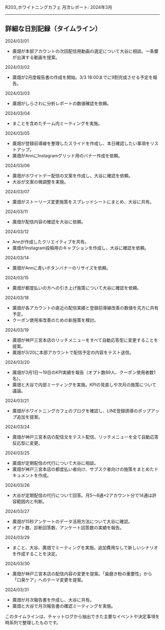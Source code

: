 R203_ホワイトニングカフェ 月次レポート: 2024年3月

---

## 詳細な日別記録（タイムライン）

2024/03/01

- 廣畑が本部アカウントの次回配信用動画の選定について大谷に相談。一条響が出演する動画を提案。

2024/03/02

- 廣畑が2月度報告書の作成を開始。3/3 18:00までに9割完成させる予定を報告。

2024/03/03

- 廣畑がしらさわに分析レポートの数値確認を依頼。

2024/03/04

- まことを含めたチーム内ミーティングを実施。

2024/03/05

- 廣畑が登録前導線を整理したスライドを作成し、本日確認したい事項をリストアップ。
- 廣畑がAnnにInstagramグリッド用のバナー作成を依頼。

2024/03/06

- 廣畑がホワイトデー配信の文案を作成し、大谷に確認を依頼。
- 大谷が文案の微調整を実施。

2024/03/07

- 廣畑がストーリーズ変更施策をスプレッドシートにまとめ、大谷に共有。

2024/03/11

- 廣畑が配信内容の確認を大谷に依頼。

2024/03/12

- Annが作成したクリエイティブを共有。
- 廣畑がInstagram投稿用のキャプションを作成し、大谷に確認を依頼。

2024/03/14

- 廣畑がAnnに青いボタンバナーのリサイズを依頼。

2024/03/15

- 廣畑が都度払いの方への引き上げ施策について大谷に確認を依頼。

2024/03/18

- 廣畑が各アカウントの直近の配信実績と登録前導線改善の数値を先方に共有予定。
- クーポン使用率改善のための新施策を検討。

2024/03/19

- 廣畑が神戸三宮本店のリッチメニューをすべて自動応答型に変更することを提案。
- 廣畑が3/20に本部アカウントで配信予定の内容をテスト送信。

2024/03/20

- 廣畑が3月1日～19日のKPI実績を報告（オプト数89人、クーポン使用者数1名）。
- 廣畑と大谷で内部ミーティングを実施。KPIの見直しや次月の施策について議論。

2024/03/21

- 廣畑がホワイトニングカフェのブログを確認し、LINE登録誘導のポップアップ追加を提案。

2024/03/24

- 廣畑が神戸三宮本店の配信文をテスト配信。リッチメニューを全て自動応答反応型に変更。

2024/03/25

- 廣畑が定期配信の代行について大谷に相談。
- 廣畑が神戸三宮本店の都度払い者向け、サブスク者向けの施策をまとめたドキュメントを作成。

2024/03/26

- 大谷が定期配信の代行について回答。月5～8通×2アカウント分で14通は許容範囲内と判断。

2024/03/27

- 廣畑が15秒アンケートのデータ活用方法について大谷に確認。
- オプト数、診断回答数、アンケート回答数の実績を報告。

2024/03/29

- まこと、大谷、廣畑でミーティングを実施。追加費用なしで新しいシナリオを作成することを決定。

2024/03/30

- 廣畑が神戸三宮本店の配信内容の変更を提案。「歯磨き粉の重要性」から「口臭ケア」へのテーマ変更を提案。

2024/03/31

- 廣畑が月次報告書を作成し、大谷に共有。
- 廣畑と大谷で月次報告書の確認ミーティングを実施。

このタイムラインは、チャットログから抽出できた主要なイベントや決定事項を時系列で整理したものです。